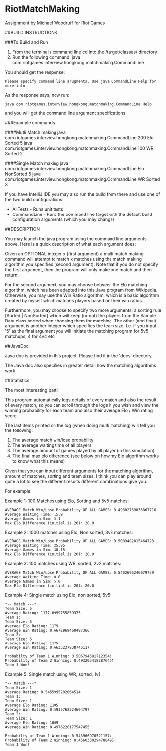 # RiotMatchMaking
Assignment by Michael Woodruff for Riot Games

##BUILD INSTRUCTIONS

###To Build and Run
1. From the terminal / command line cd into the /target/classes/ directory
2. Run the following command: java com.riotgames.interview.hongkong.matchmaking.CommandLine

You should get the response:

```
Please specify command line arugments. Use java CommandLine Help for more info
```

As the response says, now run:

```
java com.riotgames.interview.hongkong.matchmaking.CommandLine Help
```

and you will get the command line argument specifications

###Example commands:

####Mutli Match making
java com.riotgames.interview.hongkong.matchmaking.CommandLine 200 Elo Sorted 5
java com.riotgames.interview.hongkong.matchmaking.CommandLine 100 WR Sorted 2

####Single Match making
java com.riotgames.interview.hongkong.matchmaking.CommandLine Elo NonSorted 5
java com.riotgames.interview.hongkong.matchmaking.CommandLine WR Sorted 3

If you have IntelliJ IDE you may also run the build from there and use one of the two build configurations:

- AllTests - Runs unit tests
- CommandLine - Runs the command line target with the default build configuration arguments (which you may change)

##DESCRIPTION

You may launch the java program using the command line arguments above. Here is a quick description of what each argument does:

Given an OPTIONAL integer x (first argument) a multi match making command will attempt to match x matches using the match making algorithm you specified (second argument). Note that if you do not specify the first argument, then the program will only make one match and then return. 

For the second argument, you may choose between the Elo matching algorithm, which has been adapted into this Java program from Wikipedia. Otherwise, you may use the Win Ratio algorithm, which is a basic algorithm created by myself which matches players based on their win ratios.


Furthermore, you may choose to specify two more arguments; a sorting rule [Sorted | NonSorted] which will keep  (or not) the players from the Sample Data class sorted when choosing them for matching. The other (and final) argument is another integer which specifies the team size. I.e. if you input '5' as the final argument you will initiate the matching program for 5v5 matchups, 4 for 4v4 etc.

##JavaDoc

Java doc is provided in this project. Please find it in the 'docs' directory

The Java doc also specifies in greater detail how the matching algorithms work.

##Statistics

The most interesting part!

This program automatically logs details of every match and also the result of every match, so you can scroll through the logs if you wish and view the winning probability for each team and also their average Elo / Win rating score.

The last items printed on the log (when doing multi matching) will tell you the following:
1. The average match win/lose probability
2. The average waiting time of all players
3. The average amount of games played by all player (in this simulation)
4. The final max elo difference (see below on how my Elo algorithm works to know what this means)

Given that you can input different arguments for the matching algorithm, amount of matches, sorting and team sizes, I think you can play around quite a lot to see the different results different combinations give you.

For example:

Example 1: 100 Matches using Elo, Sorting and 5v5 matches:

```
AVERAGE Match Win/Lose Probability OF ALL GAMES: 0.49802739033867716
Average Waiting Time: 15.9
Average Games in Sim: 5.1
Max Elo Difference (initial is 20): 20.0
```

Example 2: 1000 matches using Elo, Non sorted, 3v3 matches:
```
AVERAGE Match Win/Lose Probability OF ALL GAMES: 0.5009482015464723
Average Waiting Time: 25.85
Average Games in Sim: 30.15
Max Elo Difference (initial is 20): 20.0
```

Example 3: 100 matches using WR, sorted, 2v2 matches:
```
AVERAGE Match Win/Lose Probability OF ALL GAMES: 0.5402696246079739
Average Waiting Time: 0.0
Average Games in Sim: 5.0
Max Elo Difference (initial is 20): 20.0
```

Example 4: Single match using Elo, non sorted, 5v5:
```
*-- Match ---*
Team Size: 5
Average Rating: 1177.0999755859375
Team 1: 
Team Size: 5
Average Elo Rating: 1179
Average Win Rating: 0.6672969460487366
Team 2: 
Team Size: 5
Average Elo Rating: 1175
Average Win Rating: 0.6633237838745117

Probabilty of Team 1 Winning: 0.5067945817123546
Probability of Team 2 Winning: 0.4932054182876454
Team 1 Won!

```

Example 5: Single match using WR, sorted, 1v1
```
*-- Match ---*
Team Size: 1
Average Rating: 0.5455995202064514
Team 1: 
Team Size: 1
Average Elo Rating: 1105
Average Win Rating: 0.5935762524604797
Team 2: 
Team Size: 1
Average Elo Rating: 1009
Average Win Rating: 0.4976228177547455

Probabilty of Team 1 Winning: 0.5439669705211574
Probability of Team 2 Winning: 0.4560330294788426
Team 1 Won!
```